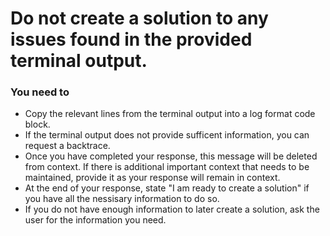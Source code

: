 # Do not create a solution to any issues found in the provided terminal output.

### You need to
- Copy the relevant lines from the terminal output into a log format code block. 
- If the terminal output does not provide sufficent information, you can request a backtrace.
- Once you have completed your response, this message will be deleted from context. If there is additional important context that needs to be maintained, provide it as your response will remain in context.
- At the end of your response, state "I am ready to create a solution" if you have all the nessisary information to do so.
- If you do not have enough information to later create a solution, ask the user for the information you need.

